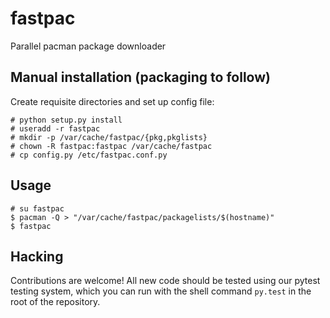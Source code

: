 # fastpac
Parallel pacman package downloader

## Manual installation (packaging to follow)
Create requisite directories and set up config file:

```
# python setup.py install
# useradd -r fastpac
# mkdir -p /var/cache/fastpac/{pkg,pkglists}
# chown -R fastpac:fastpac /var/cache/fastpac
# cp config.py /etc/fastpac.conf.py
```

## Usage

```
# su fastpac
$ pacman -Q > "/var/cache/fastpac/packagelists/$(hostname)"
$ fastpac
```

## Hacking

Contributions are welcome! All new code should be tested using our pytest
testing system, which you can run with the shell command `py.test` in
the root of the repository.
